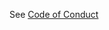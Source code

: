 See [Code of Conduct](https://github.com/input-output-hk/cardano-engineering-handbook/blob/main/CODE-OF-CONDUCT.md)
